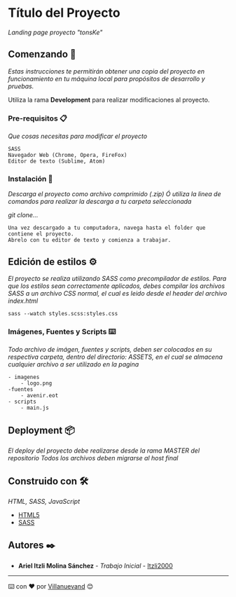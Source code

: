 # Título del Proyecto

_Landing page proyecto "tonsKe"_

## Comenzando 🚀

_Estas instrucciones te permitirán obtener una copia del proyecto en funcionamiento en tu máquina local para propósitos de desarrollo y pruebas._

Utiliza la rama **Development** para realizar modificaciones al proyecto.


### Pre-requisitos 📋

_Que cosas necesitas para modificar el proyecto_

```
SASS
Navegador Web (Chrome, Opera, FireFox)
Editor de texto (Sublime, Atom)
```

### Instalación 🔧

_Descarga el proyecto como archivo comprimido (.zip)_
_Ó utiliza la linea de comandos para realizar la descarga a tu carpeta seleccionada_

_git clone..._

```
Una vez descargado a tu computadora, navega hasta el folder que contiene el proyecto.
Abrelo con tu editor de texto y comienza a trabajar.
```

## Edición de estilos ⚙️

_El proyecto se realiza utilizando SASS como precompilador de estilos._
_Para que los estilos sean correctamente aplicados, debes compilar los_
_archivos SASS a un archivo CSS normal, el cual es leido desde el header_
_del archivo index.html_

```
sass --watch styles.scss:styles.css
```

### Imágenes, Fuentes y Scripts ⌨️

_Todo archivo de imágen, fuentes y scripts, deben ser colocados en su respectiva carpeta, dentro del directorio:_
_ASSETS, en el cual se almacena cualquier archivo a ser utilizado en la pagina_

```
- imagenes
	- logo.png
-fuentes
	- avenir.eot
- scripts
	- main.js
```

## Deployment 📦

_El deploy del proyecto debe realizarse desde la rama MASTER del repositorio_
_Todos los archivos deben migrarse al host final_

## Construido con 🛠️

_HTML, SASS, JavaScript_

* [HTML5](https://developer.mozilla.org/es/docs/HTML/HTML5) 
* [SASS](https://sass-lang.com/)

## Autores ✒️

* **Ariel Itzli Molina Sánchez** - *Trabajo Inicial* - [Itzli2000](https://github.com/Itzli2000)



---
⌨️ con ❤️ por [Villanuevand](https://github.com/Villanuevand) 😊